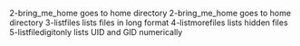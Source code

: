 2-bring_me_home goes to home directory
2-bring_me_home goes to home directory
3-listfiles lists files in long format
4-listmorefiles lists hidden files
5-listfiledigitonly lists UID and GID numerically
